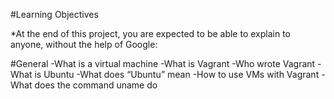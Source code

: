 #Learning Objectives

*At the end of this project, you are expected to be able to explain to anyone, without the help of Google:

#General
-What is a virtual machine
-What is Vagrant
-Who wrote Vagrant
-What is Ubuntu
-What does “Ubuntu” mean
-How to use VMs with Vagrant
-What does the command uname do
